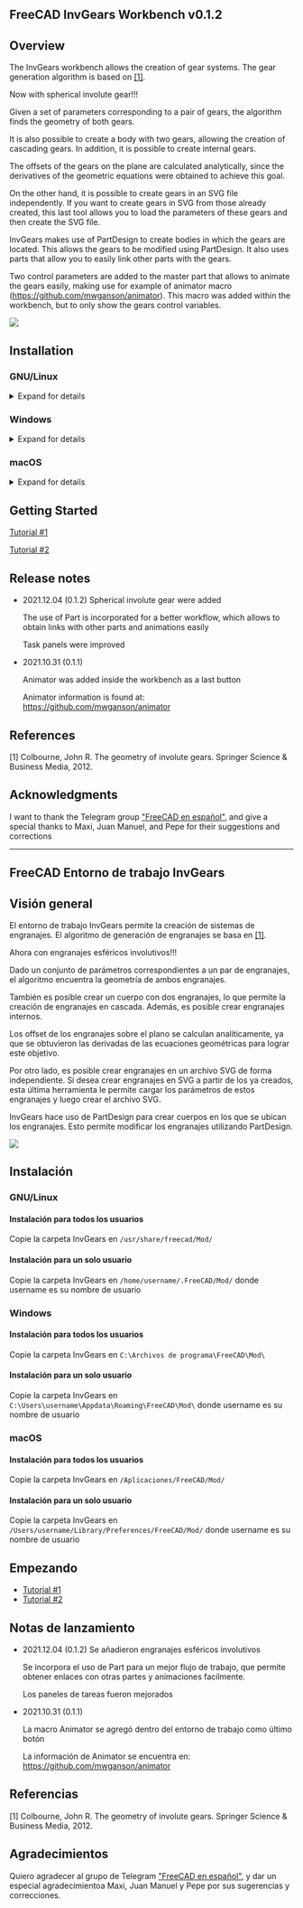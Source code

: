 ## FreeCAD InvGears Workbench v0.1.2

## Overview

The InvGears workbench allows the creation of gear systems. The gear generation algorithm is based on [[1]](#1).

Now with spherical involute gear!!!

Given a set of parameters corresponding to a pair of gears, the algorithm finds the geometry of both gears.

It is also possible to create a body with two gears, allowing the creation of cascading gears.
In addition, it is possible to create internal gears.

The offsets of the gears on the plane are calculated analytically, since the derivatives of the geometric equations were obtained to achieve this goal.

On the other hand, it is possible to create gears in an SVG file independently. If you want to create gears in SVG from those already created, this last tool allows you to load the parameters of these gears and then create the SVG file.

InvGears makes use of PartDesign to create bodies in which the gears are located. This allows the gears to be modified using PartDesign. It also uses parts that allow you to easily link other parts with the gears.

Two control parameters are added to the master part that allows to animate the gears easily, making use for example of animator macro (https://github.com/mwganson/animator). This macro was added within the workbench, but to only show the gears control variables.


![](freecad/invgears/Resources/media/sphericalGears.gif)


## Installation

### GNU/Linux
<details>
  <summary>Expand for details</summary>

#### Installing for all users

Copy InvGears folder into `/usr/share/freecad/Mod/`

#### Installing for a single user

Copy InvGears folder into `/home/username/.FreeCAD/Mod/`  where username is your user name
</details>

### Windows
<details>
  <summary>Expand for details</summary>

#### Installing for all users

Copy InvGears/ folder into `C:\Program Files\FreeCAD\Mod\`

#### Installing for a single user

Copy InvGears folder into `C:\Users\username\Appdata\Roaming\FreeCAD\Mod\` where username is your user name
</details>

### macOS
<details>
  <summary>Expand for details</summary>

#### Installing for all users

Copy InvGears folder into `/Applications/FreeCAD/Mod/`

#### Installing for a single user

Copy InvGears folder into `/Users/username/Library/Preferences/FreeCAD/Mod/` where username is your user name
</details>

## Getting Started

[Tutorial #1](freecad/invgears/Resources/tutorial/tutorial1.md)

[Tutorial #2](freecad/invgears/Resources/tutorial/tutorial2.md)

## Release notes

- 2021.12.04 (0.1.2)
    Spherical involute gear were added

    The use of Part is incorporated for a better workflow, which allows to obtain links with other parts and animations easily

    Task panels were improved

- 2021.10.31 (0.1.1)

    Animator was added inside the workbench as a last button

    Animator information is found at: https://github.com/mwganson/animator

## References

<a id="1">[1]</a> Colbourne, John R. The geometry of involute gears. Springer Science & Business Media, 2012.

## Acknowledgments

I want to thank the Telegram group ["FreeCAD en español"](https://t.me/FreeCAD_Es), and give a special thanks to Maxi, Juan Manuel, and Pepe for their suggestions and corrections

---------------------------------------------------------

## FreeCAD Entorno de trabajo InvGears

## Visión general

El entorno de trabajo InvGears permite la creación de sistemas de engranajes. El algoritmo de generación de engranajes se basa en [[1]](#1).

Ahora con engranajes esféricos involutivos!!!

Dado un conjunto de parámetros correspondientes a un par de engranajes, el algoritmo encuentra la geometría de ambos engranajes.

También es posible crear un cuerpo con dos engranajes, lo que permite la creación de engranajes en cascada. Además, es posible crear engranajes internos.

Los offset de los engranajes sobre el plano se calculan analíticamente, ya que se obtuvieron las derivadas de las ecuaciones geométricas para lograr este objetivo.

Por otro lado, es posible crear engranajes en un archivo SVG de forma independiente. Si desea crear engranajes en SVG a partir de los ya creados, esta última herramienta le permite cargar los parámetros de estos engranajes y luego crear el archivo SVG.

InvGears hace uso de PartDesign para crear cuerpos en los que se ubican los engranajes. Esto permite modificar los engranajes utilizando PartDesign.

![](freecad/invgears/Resources/media/sphericalGears.gif)


## Instalación

### GNU/Linux

#### Instalación para todos los usuarios

Copie la carpeta InvGears en `/usr/share/freecad/Mod/`

#### Instalación para un solo usuario

Copie la carpeta InvGears en `/home/username/.FreeCAD/Mod/` donde username es su nombre de usuario

### Windows

#### Instalación para todos los usuarios

Copie la carpeta InvGears en `C:\Archivos de programa\FreeCAD\Mod\`

#### Instalación para un solo usuario

Copie la carpeta InvGears en `C:\Users\username\Appdata\Roaming\FreeCAD\Mod\` donde username es su nombre de usuario

### macOS

#### Instalación para todos los usuarios

Copie la carpeta InvGears en `/Aplicaciones/FreeCAD/Mod/`

#### Instalación para un solo usuario

Copie la carpeta InvGears en `/Users/username/Library/Preferences/FreeCAD/Mod/` donde username es su nombre de usuario

## Empezando

* [Tutorial #1](freecad/invgears/Resources/tutorial/tutorial1.md)
* [Tutorial #2](freecad/invgears/Resources/tutorial/tutorial2.md)

## Notas de lanzamiento

- 2021.12.04 (0.1.2)
    Se añadieron engranajes esféricos involutivos

    Se incorpora el uso de Part para un mejor flujo de trabajo, que permite obtener enlaces con otras partes y animaciones facilmente.

    Los paneles de tareas fueron mejorados

- 2021.10.31 (0.1.1)

    La macro Animator se agregó dentro del entorno de trabajo como último botón

    La información de Animator se encuentra en: https://github.com/mwganson/animator

## Referencias

<a id="1">[1]</a> Colbourne, John R. The geometry of involute gears. Springer Science & Business Media, 2012.


## Agradecimientos

Quiero agradecer al grupo de Telegram ["FreeCAD en español"](https://t.me/FreeCAD_Es), y dar un especial agradecimientoa  Maxi, Juan Manuel y Pepe por sus sugerencias y correcciones.
